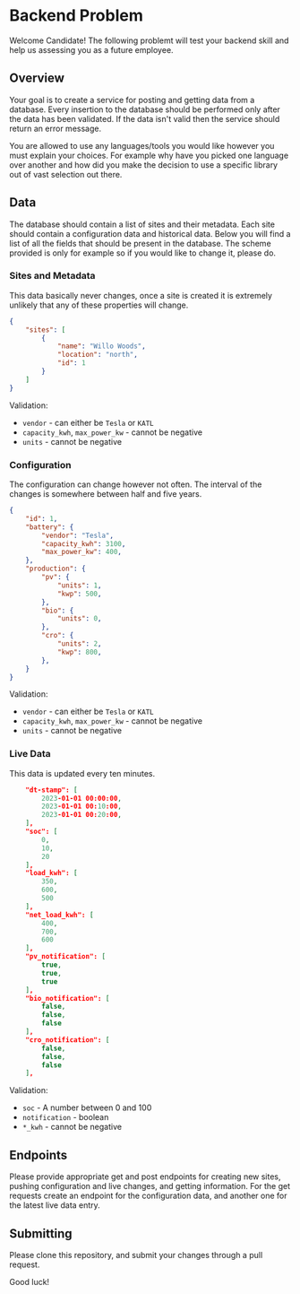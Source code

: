 # Backend Problem

Welcome Candidate! The following problemt will test your backend skill and help
us assessing you as a future employee.

## Overview
Your goal is to create a service for posting and getting data from a database.
Every insertion to the database should be performed only after the data has been
validated. If the data isn't valid then the service should return an error message.

You are allowed to use any languages/tools you would like however you must explain
your choices. For example why have you picked one language over another and how
did you make the decision to use a specific library out of vast selection out there.

## Data
The database should contain a list of sites and their metadata. Each site should
contain a configuration data and historical data. Below you will find a list of
all the fields that should be present in the database. The scheme provided is only
for example so if you would like to change it, please do.

### Sites and Metadata
This data basically never changes, once a site is created it is extremely unlikely
that any of these properties will change.
```json
{
    "sites": [
        {
            "name": "Willo Woods",
            "location": "north",
            "id": 1
        }
    ]
}
```

Validation:
* `vendor` - can either be `Tesla` or `KATL`
* `capacity_kwh`, `max_power_kw` - cannot be negative
* `units` - cannot be negative


### Configuration
The configuration can change however not often. The interval of the changes is
somewhere between half and five years.
```json
{
    "id": 1,
    "battery": {
        "vendor": "Tesla",
        "capacity_kwh": 3100,
        "max_power_kw": 400,
    },
    "production": {
        "pv": {
            "units": 1,
            "kwp": 500,
        },
        "bio": {
            "units": 0,
        },
        "cro": {
            "units": 2,
            "kwp": 800,
        },
    }
}
```

Validation:
* `vendor` - can either be `Tesla` or `KATL`
* `capacity_kwh`, `max_power_kw` - cannot be negative
* `units` - cannot be negative

### Live Data
This data is updated every ten minutes.
```json
    "dt-stamp": [
        2023-01-01 00:00:00,
        2023-01-01 00:10:00,
        2023-01-01 00:20:00,
    ],
    "soc": [
        0,
        10,
        20
    ],
    "load_kwh": [
        350,
        600,
        500
    ],
    "net_load_kwh": [
        400,
        700,
        600
    ],
    "pv_notification": [
        true,
        true,
        true
    ],
    "bio_notification": [
        false,
        false,
        false
    ],
    "cro_notification": [
        false,
        false,
        false
    ],
```
Validation:
* `soc` - A number between 0 and 100
* `notification` - boolean
* `*_kwh` - cannot be negative

## Endpoints
Please provide appropriate get and post endpoints for creating new sites, pushing
configuration and live changes, and getting information.
For the get requests create an endpoint for the configuration data, and another
one for the latest live data entry.

## Submitting
Please clone this repository, and submit your changes through a pull request.

Good luck!

